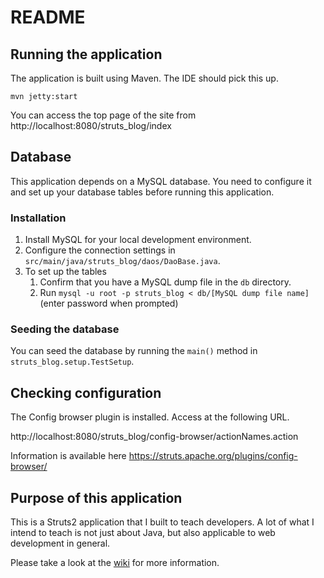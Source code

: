# README

## Running the application

The application is built using Maven. The IDE should pick this up.

```shell
mvn jetty:start
```

You can access the top page of the site from http://localhost:8080/struts_blog/index

## Database

This application depends on a MySQL database. You need to configure it and set up your database tables before running this application.

### Installation

1. Install MySQL for your local development environment.
2. Configure the connection settings in `src/main/java/struts_blog/daos/DaoBase.java`.
3. To set up the tables
   1. Confirm that you have a MySQL dump file in the `db` directory.
   2. Run `mysql -u root -p struts_blog < db/[MySQL dump file name]` (enter password when prompted)

### Seeding the database

You can seed the database by running the `main()` method in `struts_blog.setup.TestSetup`.

## Checking configuration

The Config browser plugin is installed. Access at the following URL.

http://localhost:8080/struts_blog/config-browser/actionNames.action

Information is available here https://struts.apache.org/plugins/config-browser/

## Purpose of this application

This is a Struts2 application that I built to teach developers. A lot of what I intend to teach is not just about Java, but also applicable to web development in general.

Please take a look at the [wiki](https://github.com/naofumi/struts_blog/wiki) for more information.
